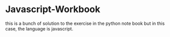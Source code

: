 # Javascript-Workbook
this is a bunch of solution to the exercise in the python note book but in this case, the language is javascript.
